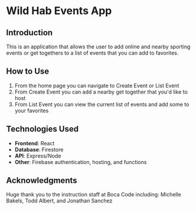 # Wild Hab Events App

## Introduction

This is an application that allows the user to add online and nearby sporting events or get togethers to a list of events that you can add to favorites.

## How to Use

1. From the home page you can navigate to Create Event or List Event
2. From Create Event you can add a nearby get together that you'd like to host
3. From List Event you can view the current list of events and add some to your favorites


## Technologies Used

- **Frontend**: React
- **Database**: Firestore
- **API**: Express/Node
- **Other**: Firebase authentication, hosting, and functions

## Acknowledgments

Huge thank you to the instruction staff at Boca Code including: Michelle Bakels, Todd Albert, and  Jonathan Sanchez
